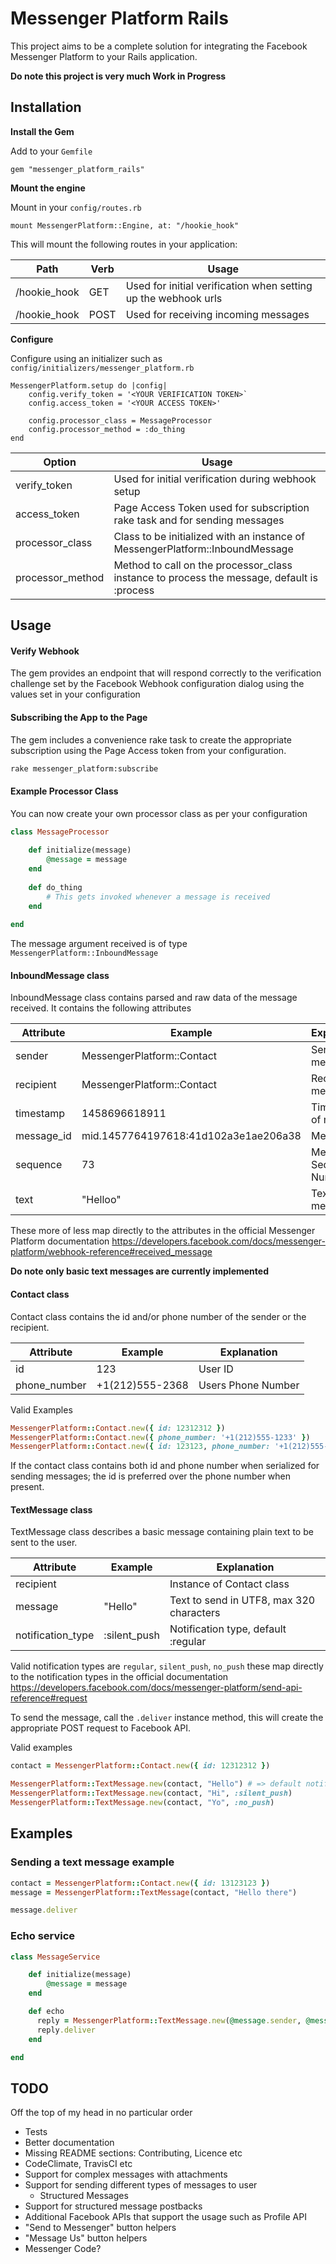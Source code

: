 # Messenger Platform Rails

This project aims to be a complete solution for integrating the Facebook Messenger Platform to your Rails application.

**Do note this project is very much Work in Progress**

## Installation

**Install the Gem**

Add to your `Gemfile`

```
gem "messenger_platform_rails"
```

**Mount the engine**

Mount in your `config/routes.rb`

```
mount MessengerPlatform::Engine, at: "/hookie_hook"
```

This will mount the following routes in your application:

|Path           |Verb       |Usage
|-----          |----       |----
|/hookie_hook   |GET        | Used for initial verification when setting up the webhook urls|
|/hookie_hook   |POST       | Used for receiving incoming messages

**Configure**

Configure using an initializer such as `config/initializers/messenger_platform.rb`

```
MessengerPlatform.setup do |config|
    config.verify_token = '<YOUR VERIFICATION TOKEN>`
    config.access_token = '<YOUR ACCESS TOKEN>'
    
    config.processor_class = MessageProcessor
    config.processor_method = :do_thing
end
```

|Option             |Usage
|-----              |-----
|verify_token       | Used for initial verification during webhook setup
|access_token       | Page Access Token used for subscription rake task and for sending messages
|processor_class    | Class to be initialized with an instance of MessengerPlatform::InboundMessage
|processor_method   | Method to call on the processor_class instance to process the message, default is :process

## Usage

#### Verify Webhook
The gem provides an endpoint that will respond correctly to the verification challenge set by the Facebook Webhook configuration dialog using the values set in your configuration

#### Subscribing the App to the Page
The gem includes a convenience rake task to create the appropriate subscription using the Page Access token from your configuration.

```sh
rake messenger_platform:subscribe
```

#### Example Processor Class
You can now create your own processor class as per your configuration

```ruby
class MessageProcessor
    
    def initialize(message)
        @message = message
    end
    
    def do_thing
        # This gets invoked whenever a message is received
    end
    
end
```

The message argument received is of type `MessengerPlatform::InboundMessage`

#### InboundMessage class

InboundMessage class contains parsed and raw data of the message received. It contains the following attributes

|Attribute      |Example      |Explanation
|----           |-----        |----
|sender         |MessengerPlatform::Contact | Sender of message
|recipient      |MessengerPlatform::Contact | Recipient of message
|timestamp      |1458696618911 | Timestamp of message
|message_id     |mid.1457764197618:41d102a3e1ae206a38 | Message Id
|sequence       |73 | Message Sequence Number
|text           |"Helloo"   | Text of the message

These more of less map directly to the attributes in the official Messenger Platform documentation
<https://developers.facebook.com/docs/messenger-platform/webhook-reference#received_message>

**Do note only basic text messages are currently implemented**

#### Contact class

Contact class contains the id and/or phone number of the sender or the recipient.

|Attribute    |Example          |Explanation
|----         |-----            |-----
|id           | 123             | User ID
|phone_number | +1(212)555-2368 | Users Phone Number

Valid Examples

```ruby
MessengerPlatform::Contact.new({ id: 12312312 })
MessengerPlatform::Contact.new({ phone_number: '+1(212)555-1233' })
MessengerPlatform::Contact.new({ id: 123123, phone_number: '+1(212)555-1233' })
```

If the contact class contains both id and phone number when serialized for sending messages; the id is preferred over the phone number when present.

#### TextMessage class

TextMessage class describes a basic message containing plain text to be sent to the user.

|Attribute          |Example        |Explanation
|------             |-----          |-----
|recipient          |               | Instance of Contact class
|message            |"Hello"        | Text to send in UTF8, max 320 characters
|notification_type  |:silent_push   | Notification type, default :regular

Valid notification types are `regular`, `silent_push`, `no_push` these map directly to the notification types in the official documentation <https://developers.facebook.com/docs/messenger-platform/send-api-reference#request>

To send the message, call the `.deliver` instance method, this will create the appropriate POST request to Facebook API.

Valid examples

```ruby
contact = MessengerPlatform::Contact.new({ id: 12312312 })

MessengerPlatform::TextMessage.new(contact, "Hello") # => default notification type
MessengerPlatform::TextMessage.new(contact, "Hi", :silent_push)
MessengerPlatform::TextMessage.new(contact, "Yo", :no_push)

```

## Examples

### Sending a text message example

```ruby
contact = MessengerPlatform::Contact.new({ id: 13123123 })
message = MessengerPlatform::TextMessage(contact, "Hello there")

message.deliver
```

### Echo service

```ruby
class MessageService

    def initialize(message)
        @message = message
    end

    def echo
      reply = MessengerPlatform::TextMessage.new(@message.sender, @message.text)
      reply.deliver
    end

end

```

## TODO

Off the top of my head in no particular order

- Tests
- Better documentation
- Missing README sections: Contributing, Licence etc
- CodeClimate, TravisCI etc
- Support for complex messages with attachments 
- Support for sending different types of messages to user
    - Structured Messages
- Support for structured message postbacks
- Additional Facebook APIs that support the usage such as Profile API
- "Send to Messenger" button helpers
- "Message Us" button helpers
- Messenger Code?
